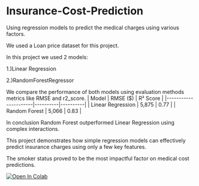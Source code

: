# Insurance-Cost-Prediction
Using regression models to predict the medical charges using various factors.

We used a Loan price dataset for this project.

In this project we used 2 models:

1.)Linear Regression

2.)RandomForestRegressor

We compare the performance of both models using evaluation methods metrics like RMSE and r2_score.
| Model                | RMSE ($) | R² Score |
|----------------------|----------|----------|
| Linear Regression    | 5,875    | 0.77     |
| Random Forest        | 5,066    | 0.83     |

In conclusion Random Forest outperformed Linear Regression using complex interactions.

This project demonstrates how simple regression models can effectively predict insurance charges using only a few key features.  

The smoker status proved to be the most impactful factor on medical cost predictions.


[![Open In Colab](https://colab.research.google.com/assets/colab-badge.svg)](https://colab.research.google.com/github/Yadnesh-More/Insurance-Cost-Prediction/blob/main/major1_addedmarkdowns.ipynb)


